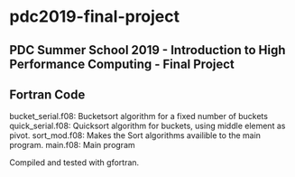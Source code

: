 # pdc2019-final-project
PDC Summer School 2019 - Introduction to High Performance Computing - Final Project
------------
Fortran Code 
------------
bucket_serial.f08: Bucketsort algorithm for a fixed number of buckets 
 quick_serial.f08: Quicksort algorithm for buckets, using middle element as pivot. 
     sort_mod.f08: Makes the Sort algorithms availible to the main program. 
         main.f08: Main program 

Compiled and tested with gfortran. 
         
